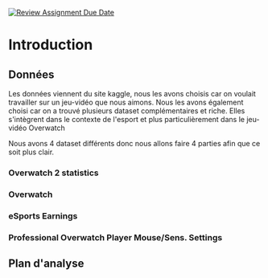 [![Review Assignment Due Date](https://classroom.github.com/assets/deadline-readme-button-24ddc0f5d75046c5622901739e7c5dd533143b0c8e959d652212380cedb1ea36.svg)](https://classroom.github.com/a/Fj4cXJY4)
# Introduction

## Données
Les données viennent du site kaggle, nous les avons choisis car on voulait travailler sur un jeu-vidéo que nous aimons. Nous les avons également choisi car on a trouvé plusieurs dataset complémentaires et riche. Elles s'intègrent dans le contexte de l'esport et plus particulièrement dans le jeu-vidéo Overwatch

Nous avons 4 dataset différents donc nous allons faire 4 parties afin que ce soit plus clair.
### Overwatch 2 statistics
### Overwatch
### eSports Earnings
### Professional Overwatch Player Mouse/Sens. Settings
## Plan d'analyse
